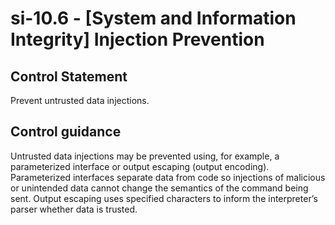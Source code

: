 # si-10.6 - \[System and Information Integrity\] Injection Prevention

## Control Statement

Prevent untrusted data injections.

## Control guidance

Untrusted data injections may be prevented using, for example, a parameterized interface or output escaping (output encoding). Parameterized interfaces separate data from code so injections of malicious or unintended data cannot change the semantics of the command being sent. Output escaping uses specified characters to inform the interpreter’s parser whether data is trusted.

